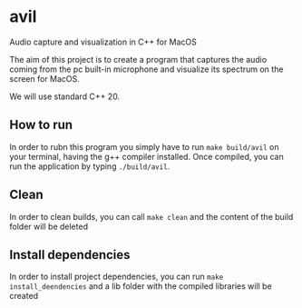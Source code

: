 # avil
Audio capture and visualization in C++ for MacOS

The aim of this project is to create a program that captures the
audio coming from the pc built-in microphone and visualize
its spectrum on the screen for MacOS.

We will use standard C++ 20.

## How to run
In order to rubn this program you simply have to run `make build/avil` on your terminal, having the g++ compiler installed.
Once compiled, you can run the application by typing `./build/avil`.

## Clean
In order to clean builds, you can call `make clean` and the content of the build folder will be deleted

## Install dependencies
In order to install project dependencies, you can run `make install_deendencies` and a lib folder with the compiled libraries will be created
